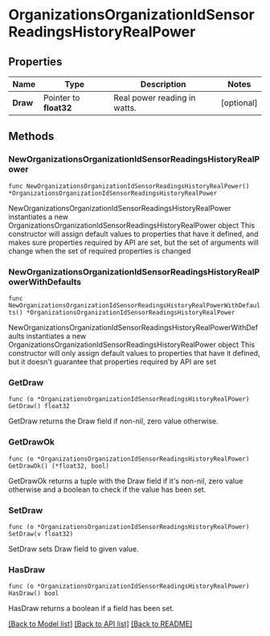 # OrganizationsOrganizationIdSensorReadingsHistoryRealPower

## Properties

Name | Type | Description | Notes
------------ | ------------- | ------------- | -------------
**Draw** | Pointer to **float32** | Real power reading in watts. | [optional] 

## Methods

### NewOrganizationsOrganizationIdSensorReadingsHistoryRealPower

`func NewOrganizationsOrganizationIdSensorReadingsHistoryRealPower() *OrganizationsOrganizationIdSensorReadingsHistoryRealPower`

NewOrganizationsOrganizationIdSensorReadingsHistoryRealPower instantiates a new OrganizationsOrganizationIdSensorReadingsHistoryRealPower object
This constructor will assign default values to properties that have it defined,
and makes sure properties required by API are set, but the set of arguments
will change when the set of required properties is changed

### NewOrganizationsOrganizationIdSensorReadingsHistoryRealPowerWithDefaults

`func NewOrganizationsOrganizationIdSensorReadingsHistoryRealPowerWithDefaults() *OrganizationsOrganizationIdSensorReadingsHistoryRealPower`

NewOrganizationsOrganizationIdSensorReadingsHistoryRealPowerWithDefaults instantiates a new OrganizationsOrganizationIdSensorReadingsHistoryRealPower object
This constructor will only assign default values to properties that have it defined,
but it doesn't guarantee that properties required by API are set

### GetDraw

`func (o *OrganizationsOrganizationIdSensorReadingsHistoryRealPower) GetDraw() float32`

GetDraw returns the Draw field if non-nil, zero value otherwise.

### GetDrawOk

`func (o *OrganizationsOrganizationIdSensorReadingsHistoryRealPower) GetDrawOk() (*float32, bool)`

GetDrawOk returns a tuple with the Draw field if it's non-nil, zero value otherwise
and a boolean to check if the value has been set.

### SetDraw

`func (o *OrganizationsOrganizationIdSensorReadingsHistoryRealPower) SetDraw(v float32)`

SetDraw sets Draw field to given value.

### HasDraw

`func (o *OrganizationsOrganizationIdSensorReadingsHistoryRealPower) HasDraw() bool`

HasDraw returns a boolean if a field has been set.


[[Back to Model list]](../README.md#documentation-for-models) [[Back to API list]](../README.md#documentation-for-api-endpoints) [[Back to README]](../README.md)


